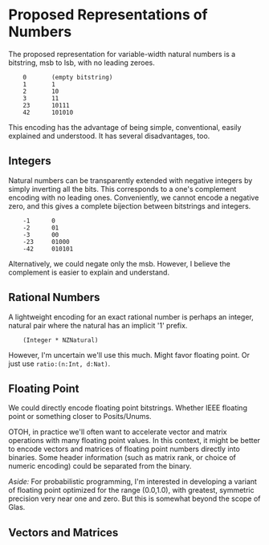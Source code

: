 # Proposed Representations of Numbers

The proposed representation for variable-width natural numbers is a bitstring, msb to lsb, with no leading zeroes.

        0       (empty bitstring)
        1       1
        2       10
        3       11                          
        23      10111
        42      101010

This encoding has the advantage of being simple, conventional, easily explained and understood. It has several disadvantages, too.

## Integers

Natural numbers can be transparently extended with negative integers by simply inverting all the bits. This corresponds to a one's complement encoding with no leading ones. Conveniently, we cannot encode a negative zero, and this gives a complete bijection between bitstrings and integers.

        -1      0
        -2      01
        -3      00             
        -23     01000          
        -42     010101

Alternatively, we could negate only the msb. However, I believe the complement is easier to explain and understand. 

## Rational Numbers

A lightweight encoding for an exact rational number is perhaps an integer, natural pair where the natural has an implicit '1' prefix.

        (Integer * NZNatural)

However, I'm uncertain we'll use this much. Might favor floating point. Or just use `ratio:(n:Int, d:Nat)`. 

## Floating Point

We could directly encode floating point bitstrings. Whether IEEE floating point or something closer to Posits/Unums. 

OTOH, in practice we'll often want to accelerate vector and matrix operations with many floating point values. In this context, it might be better to encode vectors and matrices of floating point numbers directly into binaries. Some header information (such as matrix rank, or choice of numeric encoding) could be separated from the binary.

*Aside:* For probabilistic programming, I'm interested in developing a variant of floating point optimized for the range (0.0,1.0), with greatest, symmetric precision very near one and zero. But this is somewhat beyond the scope of Glas.

## Vectors and Matrices




